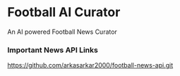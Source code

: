# Football AI Curator
An AI powered Football News Curator

### Important News API Links
https://github.com/arkasarkar2000/football-news-api.git
